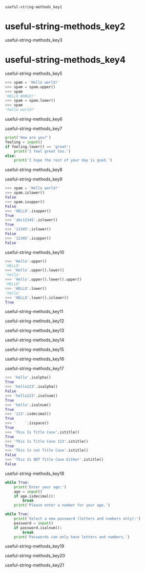 ```ngMeta
useful-string-methods_key1
```
# useful-string-methods_key2
useful-string-methods_key3

# useful-string-methods_key4
useful-string-methods_key5

```python
>>> spam = 'Hello world!'
>>> spam = spam.upper()
>>> spam
'HELLO WORLD!'
>>> spam = spam.lower()
>>> spam
'hello world!'
```
useful-string-methods_key6

useful-string-methods_key7

```python
print('How are you?')
feeling = input()
if feeling.lower() == 'great':
    print('I feel great too.')
else:
    print('I hope the rest of your day is good.')
```
useful-string-methods_key8


useful-string-methods_key9

```python
>>> spam = 'Hello world!'
>>> spam.islower()
False
>>> spam.isupper()
False
>>> 'HELLO'.isupper()
True
>>> 'abc12345'.islower()
True
>>> '12345'.islower()
False
>>> '12345'.isupper()
False
```
useful-string-methods_key10

```python
>>> 'Hello'.upper()
'HELLO'
>>> 'Hello'.upper().lower()
'hello'
>>> 'Hello'.upper().lower().upper()
'HELLO'
>>> 'HELLO'.lower()
'hello'
>>> 'HELLO'.lower().islower()
True
```
useful-string-methods_key11

useful-string-methods_key12

useful-string-methods_key13

useful-string-methods_key14

useful-string-methods_key15

useful-string-methods_key16

useful-string-methods_key17

```python
>>> 'hello'.isalpha()
True
>>> 'hello123'.isalpha()
False
>>> 'hello123'.isalnum()
True
>>> 'hello'.isalnum()
True
>>> '123'.isdecimal()
True
>>> '    '.isspace()
True
>>> 'This Is Title Case'.istitle()
True
>>> 'This Is Title Case 123'.istitle()
True
>>> 'This Is not Title Case'.istitle()
False
>>> 'This Is NOT Title Case Either'.istitle()
False
```
useful-string-methods_key18

```python
while True:
    print('Enter your age:')
    age = input()
    if age.isdecimal():
        break
    print('Please enter a number for your age.')

while True:
    print('Select a new password (letters and numbers only):')
    password = input()
    if password.isalnum():
        break
    print('Passwords can only have letters and numbers.')
```
useful-string-methods_key19

useful-string-methods_key20


useful-string-methods_key21

